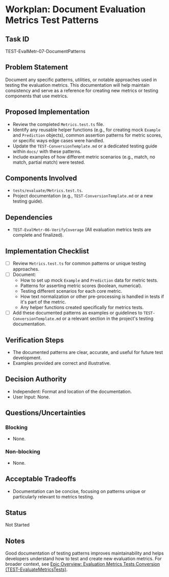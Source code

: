 # Workplan: Document Evaluation Metrics Test Patterns

## Task ID
TEST-EvalMetr-07-DocumentPatterns

## Problem Statement
Document any specific patterns, utilities, or notable approaches used in testing the evaluation metrics. This documentation will help maintain consistency and serve as a reference for creating new metrics or testing components that use metrics.

## Proposed Implementation
- Review the completed `Metrics.test.ts` file.
- Identify any reusable helper functions (e.g., for creating mock `Example` and `Prediction` objects), common assertion patterns for metric scores, or specific ways edge cases were handled.
- Update the `TEST-ConversionTemplate.md` or a dedicated testing guide within `docs/` with these patterns.
- Include examples of how different metric scenarios (e.g., match, no match, partial match) were tested.

## Components Involved
- `tests/evaluate/Metrics.test.ts`.
- Project documentation (e.g., `TEST-ConversionTemplate.md` or a new testing guide).

## Dependencies
- `TEST-EvalMetr-06-VerifyCoverage` (All evaluation metrics tests are complete and finalized).

## Implementation Checklist
- [ ] Review `Metrics.test.ts` for common patterns or unique testing approaches.
- [ ] Document:
    - How to set up mock `Example` and `Prediction` data for metric tests.
    - Patterns for asserting metric scores (boolean, numerical).
    - Testing different scenarios for each core metric.
    - How text normalization or other pre-processing is handled in tests if it's part of the metric.
    - Any helper functions created specifically for metrics tests.
- [ ] Add these documented patterns as examples or guidelines to `TEST-ConversionTemplate.md` or a relevant section in the project's testing documentation.

## Verification Steps
- The documented patterns are clear, accurate, and useful for future test development.
- Examples provided are correct and illustrative.

## Decision Authority
- Independent: Format and location of the documentation.
- User Input: None.

## Questions/Uncertainties
### Blocking
- None.
### Non-blocking
- None.

## Acceptable Tradeoffs
- Documentation can be concise, focusing on patterns unique or particularly relevant to metrics testing.

## Status
Not Started

## Notes
Good documentation of testing patterns improves maintainability and helps developers understand how to test and create new evaluation metrics.
For broader context, see [Epic Overview: Evaluation Metrics Tests Conversion (TEST-EvaluateMetricsTests)](../../docs/planning/workplans/TEST-EvaluateMetricsTests.md).